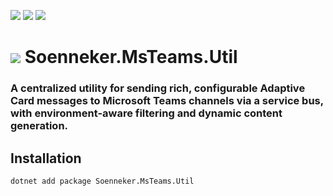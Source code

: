 ﻿[![](https://img.shields.io/nuget/v/soenneker.msteams.util.svg?style=for-the-badge)](https://www.nuget.org/packages/soenneker.msteams.util/)
[![](https://img.shields.io/github/actions/workflow/status/soenneker/soenneker.msteams.util/publish-package.yml?style=for-the-badge)](https://github.com/soenneker/soenneker.msteams.util/actions/workflows/publish-package.yml)
[![](https://img.shields.io/nuget/dt/soenneker.msteams.util.svg?style=for-the-badge)](https://www.nuget.org/packages/soenneker.msteams.util/)

# ![](https://user-images.githubusercontent.com/4441470/224455560-91ed3ee7-f510-4041-a8d2-3fc093025112.png) Soenneker.MsTeams.Util
### A centralized utility for sending rich, configurable Adaptive Card messages to Microsoft Teams channels via a service bus, with environment-aware filtering and dynamic content generation.

## Installation

```
dotnet add package Soenneker.MsTeams.Util
```

